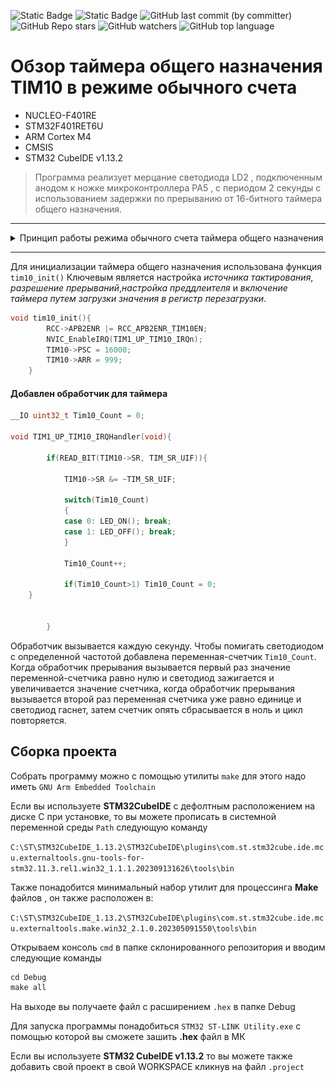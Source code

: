 ![Static Badge](https://img.shields.io/badge/Unic_Lab-green)
![Static Badge](https://img.shields.io/badge/STM32-red)
![GitHub last commit (by committer)](https://img.shields.io/github/last-commit/Vernicovskiy/STM32_TIM)
![GitHub Repo stars](https://img.shields.io/github/stars/Vernicovskiy/STM32_TIM)
![GitHub watchers](https://img.shields.io/github/watchers/Vernicovskiy/STM32_TIM)
![GitHub top language](https://img.shields.io/github/languages/top/Vernicovskiy/STM32_TIM)







# Обзор таймера общего назначения TIM10 в режиме обычного счета
 * NUCLEO-F401RE
 * STM32F401RET6U
 * ARM Cortex M4
 * CMSIS
 * STM32 CubeIDE v1.13.2

>Программа реализует мерцание светодиода LD2 , подключенным анодом к ножке микроконтроллера PA5 ,  с периодом 2 секунды с использованием задержки по прерыванию от 16-битного таймера общего назначения.

---
<details>
  <summary>Принцип работы режима обычного счета таймера общего назначения</summary>
  
  ![Diagram of System Timer (SysTick)](image.png)
</details>   

---
Для инициализации таймера общего назначения использована функция `tim10_init()` Ключевым является настройка *источника тактирования*, *разрешение прерываний*,*настройка преддлеителя* и *включение таймера путем загрузки значения в регистр перезагрузки*.
```C
void tim10_init(){
		RCC->APB2ENR |= RCC_APB2ENR_TIM10EN; 
		NVIC_EnableIRQ(TIM1_UP_TIM10_IRQn); 
		TIM10->PSC = 16000;
		TIM10->ARR = 999;
	}   
```

#### Добавлен обработчик для таймера
```C
__IO uint32_t Tim10_Count = 0;

void TIM1_UP_TIM10_IRQHandler(void){

		if(READ_BIT(TIM10->SR, TIM_SR_UIF)){

			TIM10->SR &= ~TIM_SR_UIF;

			switch(Tim10_Count)
			{
			case 0: LED_ON(); break;
			case 1: LED_OFF(); break;
			}

			Tim10_Count++;

			if(Tim10_Count>1) Tim10_Count = 0;
    }


		}
```
Обработчик вызывается каждую секунду. Чтобы помигать светодиодом с определенной частотой добавлена переменная-счетчик `Tim10_Count`. Когда обработчик прерывания вызывается первый раз значение переменной-счетчика равно нулю и светодиод зажигается и увеличивается значение счетчика, когда обработчик прерывания вызывается второй раз переменная счетчика уже равно единице и светодиод гаснет, затем счетчик опять сбрасывается в ноль и цикл повторяется. 

## Сборка проекта
Собрать программу можно с помощью утилиты `make` для этого надо иметь `GNU Arm Embedded Toolchain` 

Если вы используете **STM32CubeIDE** с дефолтным расположением на диске C при установке, то вы можете прописать в системной переменной среды `Path` следующую команду 

`C:\ST\STM32CubeIDE_1.13.2\STM32CubeIDE\plugins\com.st.stm32cube.ide.mcu.externaltools.gnu-tools-for-stm32.11.3.rel1.win32_1.1.1.202309131626\tools\bin`

Также понадобится минимальный набор утилит для процессинга **Make** файлов , он также расположен в:

`C:\ST\STM32CubeIDE_1.13.2\STM32CubeIDE\plugins\com.st.stm32cube.ide.mcu.externaltools.make.win32_2.1.0.202305091550\tools\bin`

Открываем консоль `cmd` в папке склонированного репозитория и вводим следующие команды

```c
cd Debug
make all
```
На выходе вы получаете файл с расширением `.hex` в папке Debug

Для запуска программы понадобиться `STM32 ST-LINK Utility.exе` c помощью которой вы сможете зашить **.hex** файл в МК

Если вы используете **STM32 CubeIDE v1.13.2** то вы можете также добавить свой проект в свой WORKSPACE кликнув на файл `.project`




